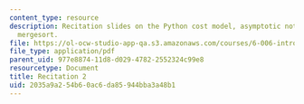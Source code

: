 ```yaml
---
content_type: resource
description: Recitation slides on the Python cost model, asymptotic notation, and
  mergesort.
file: https://ol-ocw-studio-app-qa.s3.amazonaws.com/courses/6-006-introduction-to-algorithms-spring-2008/2035a9a254b60ac6da85944bba3a48b1_recitation02.pdf
file_type: application/pdf
parent_uid: 977e8874-11d8-d029-4782-2552324c99e8
resourcetype: Document
title: Recitation 2
uid: 2035a9a2-54b6-0ac6-da85-944bba3a48b1
---
```

